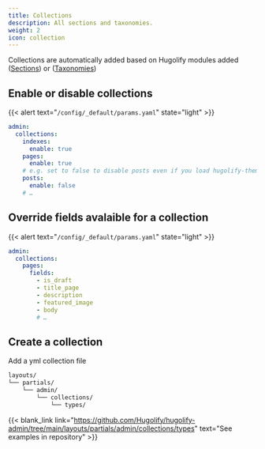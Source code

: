 ```yaml
---
title: Collections
description: All sections and taxonomies.
weight: 2
icon: collection
---
```


Collections are automatically added based on Hugolify modules added ([Sections](/docs/sections/)) or ([Taxonomies](/docs/taxonomies/))

## Enable or disable collections

{{< alert text="`/config/_default/params.yaml`" state="light" >}}

```yml
admin:
  collections:
    indexes:
      enable: true
    pages:
      enable: true
    # e.g. set to false to disable posts even if you load hugolify-theme-posts
    posts:
      enable: false
    # …
```

## Override fields avalaible for a collection

{{< alert text="`/config/_default/params.yaml`" state="light" >}}

```yml
admin:
  collections:
    pages:
      fields:
        - is_draft
        - title_page
        - description
        - featured_image
        - body
        # …
```

## Create a collection

Add a yml collection file

```txt
layouts/
└── partials/
    └── admin/
        └── collections/
            └── types/
```

{{< blank_link link="https://github.com/Hugolify/hugolify-admin/tree/main/layouts/partials/admin/collections/types" text="See examples in repository" >}}
